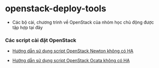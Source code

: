 # openstack-deploy-tools
- Các bộ cài, chương trình về OpenStack của nhóm học chủ động được tập hợp tại đây


### Các script cài đặt OpenStack

- [Hướng dẫn sử dụng script OpenStack Newton không có HA](https://github.com/congto/openstack-tools/tree/master/scripts/OpenStack-Newton-No-HA)

- [Hướng dẫn sử dụng script OpenStack Ocata không có HA](./scripts/OpenStack-Ocata-No-HA)

